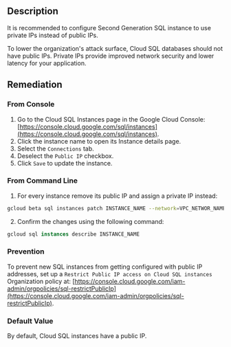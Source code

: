## Description

It is recommended to configure Second Generation SQL instance to use private IPs instead of public IPs.

To lower the organization's attack surface, Cloud SQL databases should not have public IPs. Private IPs provide improved network security and lower latency for your application.

## Remediation

### From Console

1. Go to the Cloud SQL Instances page in the Google Cloud Console: [https://console.cloud.google.com/sql/instances](https://console.cloud.google.com/sql/instances).
2. Click the instance name to open its Instance details page.
3. Select the `Connections` tab.
4. Deselect the `Public IP` checkbox.
5. Click `Save` to update the instance.

### From Command Line

1. For every instance remove its public IP and assign a private IP instead:

```bash
gcloud beta sql instances patch INSTANCE_NAME --network=VPC_NETWOR_NAME --noassign-ip
```

2. Confirm the changes using the following command:

```sql
gcloud sql instances describe INSTANCE_NAME
```

### Prevention

To prevent new SQL instances from getting configured with public IP addresses, set up a `Restrict Public IP access on Cloud SQL instances` Organization policy at: [https://console.cloud.google.com/iam-admin/orgpolicies/sql-restrictPublicIp](https://console.cloud.google.com/iam-admin/orgpolicies/sql-restrictPublicIp).

### Default Value

By default, Cloud SQL instances have a public IP.

